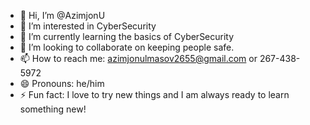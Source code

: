- 👋 Hi, I’m @AzimjonU
- 👀 I’m interested in CyberSecurity
- 🌱 I’m currently learning the basics of CyberSecurity
- 💞️ I’m looking to collaborate on keeping people safe.
- 📫 How to reach me: azimjonulmasov2655@gmail.com or 267-438-5972
- 😄 Pronouns: he/him
- ⚡ Fun fact: I love to try new things and I am always ready to learn something new!

<!---
AzimjonU/AzimjonU is a ✨ special ✨ repository because its `README.md` (this file) appears on your GitHub profile.
You can click the Preview link to take a look at your changes.
--->

